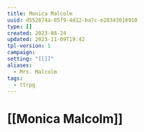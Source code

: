 ```yaml
---
title: Monica Malcolm
uuid: d552874a-85f9-4d12-ba7c-e28343018910
type: []
created: 2023-08-24
updated: 2023-11-09T19:42
tpl-version: 1
campaign: 
setting: "[[]]"
aliases:
  - Mrs. Malcolm
tags:
  - ttrpg
---
```


# [[Monica Malcolm]]



